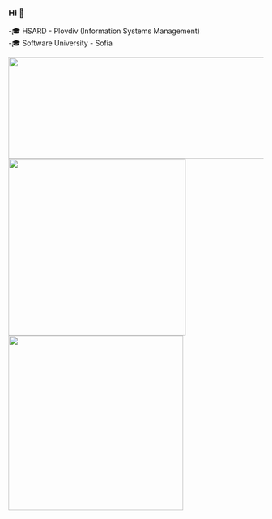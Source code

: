 ### Hi 👋
-🎓 HSARD - Plovdiv (Information Systems Management)                                                                                                 
-🎓 Software University - Sofia
<!--
**I-Zafirov/I-Zafirov** is a ✨ _special_ ✨ repository because its `README.md` (this file) appears on your GitHub profile.

Here are some ideas to get you started:

- 🔭 I’m currently working on ...
- 🌱 I’m currently learning ...
- 👯 I’m looking to collaborate on ...
- 🤔 I’m looking for help with ...
- 💬 Ask me about ...
- 📫 How to reach me: ...
- 😄 Pronouns: ...
- ⚡ Fun fact: ...
-->
<img src=https://user-images.githubusercontent.com/86560208/170949856-f0233030-78a8-4ca3-bfda-98413c0d2d68.gif width="715" height="200"/>
<img align="left" width="350" src="https://github-readme-stats.vercel.app/api?username=I-Zafirov&theme=github_dark" />
<img align="left" width="345" src="https://github-readme-stats.vercel.app/api/top-langs/?username=I-Zafirov&layout=compact&theme=github_dark" />

